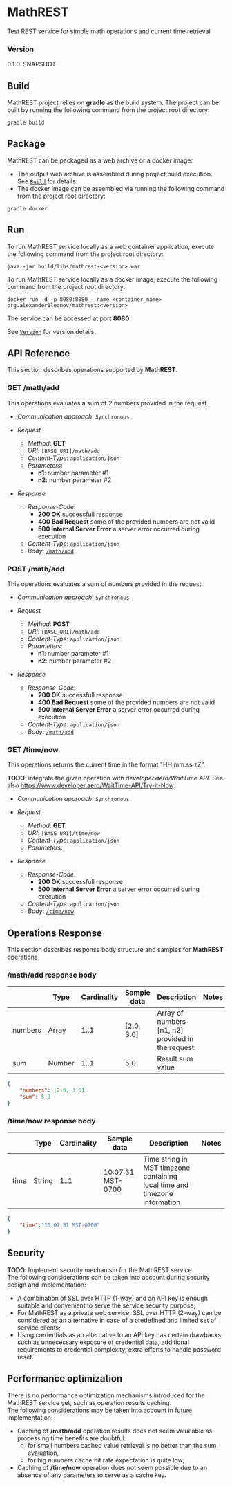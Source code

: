 # MathREST
Test REST service for simple math operations and current time retrieval

### Version
0.1.0-SNAPSHOT

## Build
MathREST project relies on <b>gradle</b> as the build system. The project can be built by running the following command from the project root directory:
```
gradle build
```

## Package
MathREST can be packaged as a web archive or a docker image.
* The output web archive is assembled during project build execution. See [`Build`](#build) for details.
* The docker image can be assembled via running the following command from the project root directory:
```
gradle docker
```

## Run
To run MathREST service locally as a web container application, execute the following command from the project root directory:
```
java -jar build/libs/mathrest-<version>.war
```

To run MathREST service locally as a docker image, execute the following command from the project root directory:
```
docker run -d -p 8080:8080 --name <container_name> org.alexander1leonov/mathrest:<version>
```
The service can be accessed at port <b>8080</b>.

See [`Version`](#version) for version details.

## API Reference
This section describes operations supported by <b>MathREST</b>.

### GET /math/add
This operations evaluates a sum of 2 numbers provided in the request.

* *Communication approach*: `Synchronous`
* *Request*
    * *Method*: **GET**
    * *URI*: `[BASE_URI]/math/add`
    * *Content-Type*: `application/json`
    * *Parameters*:
        * **n1**: number parameter #1
        * **n2**: number parameter #2

* *Response*
    * *Response-Code*:
        * **200 OK** successfull response
        * **400 Bad Request** some of the provided numbers are not valid
        * **500 Internal Server Error** a server error occurred during execution
    * *Content-Type*: `application/json`
    * *Body*: [`/math/add`](#ma-response)

### POST /math/add
This operations evaluates a sum of numbers provided in the request.

* *Communication approach*: `Synchronous`
* *Request*
    * *Method*: **POST**
    * *URI*: `[BASE_URI]/math/add`
    * *Content-Type*: `application/json`
    * *Parameters*:
        * **n1**: number parameter #1
        * **n2**: number parameter #2

* *Response*
    * *Response-Code*:
        * **200 OK** successfull response
        * **400 Bad Request** some of the provided numbers are not valid
        * **500 Internal Server Error** a server error occurred during execution
    * *Content-Type*: `application/json`
    * *Body*: [`/math/add`](#ma-response)

### GET /time/now
This operations returns the current time in the format "HH:mm:ss zZ".

<b>TODO</b>: integrate the given operation with <i>developer.aero/WaitTime API</i>.
See also https://www.developer.aero/WaitTime-API/Try-it-Now.

* *Communication approach*: `Synchronous`
* *Request*
    * *Method*: **GET**
    * *URI*: `[BASE_URI]/time/now`
    * *Content-Type*: `application/json`
    * *Parameters*: <none>

* *Response*
    * *Response-Code*:
        * **200 OK** successfull response
        * **500 Internal Server Error** a server error occurred during execution
    * *Content-Type*: `application/json`
    * *Body*: [`/time/now`](#tn-response)

## Operations Response
This section describes response body structure and samples for <b>MathREST</b> operations

### /math/add <a name="ma-response">response body</a>

| &nbsp;    | Type | Cardinality | Sample data | Description | Notes |
| --------- | ----------- | ----------- | ----------- | ----------- | ----- |
| &nbsp;numbers | Array | 1..1 | [2.0, 3.0] | Array of numbers [n1, n2] provided in the request | |
| &nbsp;sum | Number | 1..1 | 5.0 | Result sum value  | |

```json
{
    "numbers": [2.0, 3.0],
    "sum": 5.0
}
```

### /time/now <a name="tn-response">response body</a>

| &nbsp;    | Type | Cardinality | Sample data | Description | Notes |
| --------- | ----------- | ----------- | ----------- | ----------- | ----- |
| &nbsp;time | String | 1..1 | 10:07:31 MST-0700 | Time string in MST timezone containing local time and timezone information | |

```json
{
    "time":"10:07:31 MST-0700"
}
```

## Security
<b>TODO</b>: Implement security mechanism for the MathREST service.  
The following considerations can be taken into account during security design and implementation:
* A combination of SSL over HTTP (1-way) and an API key is enough suitable and convenient to serve the service security purpose;
* For MathREST as a private web service, SSL over HTTP (2-way) can be considered as an alternative in case of a predefined and limited set of service clients;
* Using credentials as an alternative to an API key has certain drawbacks, such as unnecessary exposure of credential data, additional requirements to credential complexity, extra efforts to handle password reset.

## Performance optimization
There is no performance optimization mechanisms introduced for the MathREST service yet, such as operation results caching.  
The following considerations may be taken into account in future implementation:
* Caching of <b>/math/add</b> operation results does not seem valueable as processing time benefits are doubtful:
    * for small numbers cached value retrieval is no better than the sum evaluation,
    * for big numbers cache hit rate expectation is quite low;
* Caching of <b>/time/now</b> operation does not seem possible due to an absence of any parameters to serve as a cache key.
